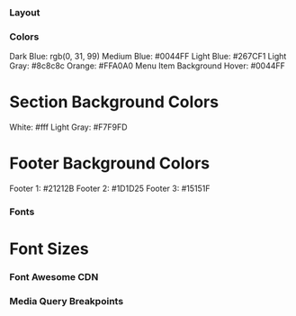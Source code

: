 ### Layout ###


### Colors ###
Dark Blue: rgb(0, 31, 99)
Medium Blue: #0044FF
Light Blue: #267CF1
Light Gray: #8c8c8c
Orange: #FFA0A0
Menu Item Background Hover: #0044FF

# Section Background Colors
White: #fff
Light Gray: #F7F9FD

# Footer Background Colors
Footer 1: #21212B
Footer 2: #1D1D25
Footer 3: #15151F

### Fonts ###


# Font Sizes

### Font Awesome CDN ###
<script src="https://kit.fontawesome.com/c34c8ba824.js" crossorigin="anonymous"></script>



### Media Query Breakpoints ###